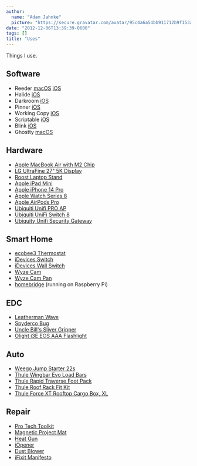 ```yaml
---
author:
  name: "Adam Jahnke"
  picture: "https://secure.gravatar.com/avatar/95c4a6a54bb911712b9f153afff92f69?size=200"
date: "2012-12-06T13:39:39-0600"
tags: []
title: "Uses"
---
```


Things I use.

## Software

- Reeder
  [macOS](https://geo.itunes.apple.com/us/app/reeder-3/id880001334?mt=12&app=apps&at=1001lJ7Y)
  [iOS](https://itunes.apple.com/us/app/reeder-3/id697846300?mt=8&at=1001lJ7Y)
- Halide
  [iOS](https://itunes.apple.com/us/app/halide-raw-manual-camera/id885697368?mt=8&at=1001lJ7Y)
- Darkroom
  [iOS](https://apps.apple.com/us/app/darkroom-photo-editor/id953286746)
- Pinner
  [iOS](https://itunes.apple.com/us/app/pinner-for-pinboard/id591613202?mt=8&at=1001lJ7Y)
- Working Copy
  [iOS](https://itunes.apple.com/us/app/working-copy/id896694807)
- Scriptable
  [iOS](https://itunes.apple.com/us/app/scriptable/id1405459188)
- Blink
  [iOS](https://itunes.apple.com/us/app/blink-shell-mosh-ssh/id1156707581?mt=8&at=1001lJ7Y)
- Ghostty
  [macOS](https://ghostty.org/)

## Hardware

- [Apple MacBook Air with M2 Chip]()
- [LG UltraFine 27" 5K Display](http://a.co/d/eKBeHuL)
- [Roost Laptop Stand](http://amzn.to/2DXrUWU)
- [Apple iPad Mini]()
- [Apple iPhone 14 Pro]()
- [Apple Watch Series 8]()
- [Apple AirPods Pro]()
- [Ubiquiti Unifi PRO AP](http://amzn.to/2G49SD7)
- [Ubiquiti UniFi Switch 8](http://a.co/d/jkqnJeI)
- [Ubiquity Unifi Security Gateway](http://amzn.to/2F2ne1l)

## Smart Home

- [ecobee3 Thermostat](http://amzn.to/2DpSxTu)
- [iDevices Switch](http://amzn.to/2n0uBPC)
- [iDevices Wall Switch](http://amzn.to/2G2xIPL)
- [Wyze Cam](https://www.amazon.com/Wyze-Indoor-Wireless-Camera-Vision/dp/B076H3SRXG)
- [Wyze Cam Pan](https://www.amazon.com/Wyze-1080p-Indoor-Camera-Vision/dp/B07DGR98VQ)
- [homebridge](https://github.com/nfarina/homebridge) (running on Raspberry Pi)

## EDC

- [Leatherman Wave](http://amzn.to/2DwBa6T)
- [Spyderco Bug](http://amzn.to/2DXFn13)
- [Uncle Bill's Sliver Gripper](http://amzn.to/2n1dr4c)
- [Olight i3E EOS AAA Flashlight](http://amzn.to/2DCZ3tp)

## Auto

- [Weego Jump Starter 22s](http://amzn.to/2DybaIa)
- [Thule Wingbar Evo Load Bars](https://www.amazon.com/dp/B07J2HYGSN/ref=cm_sw_em_r_mt_dp_U_xV9GDb7YD1W7E)
- [Thule Rapid Traverse Foot Pack](https://www.amazon.com/dp/B002NL8HPE/ref=cm_sw_em_r_mt_dp_U_wV9GDbVVTZ97E)
- [Thule Roof Rack Fit Kit](https://www.amazon.com/dp/B013PWS344/ref=cm_sw_em_r_mt_dp_U_DW9GDbJ222NDV)
- [Thule Force XT Rooftop Cargo Box, XL](https://amzn.to/30cMmS3)

## Repair

- [Pro Tech Toolkit](https://www.ifixit.com/Store/Tools/Pro-Tech-Toolkit/IF145-307)
- [Magnetic Project Mat](https://www.ifixit.com/Store/Tools/Magnetic-Project-Mat/IF145-167-4)
- [Heat Gun](https://www.ifixit.com/Store/Tools/Heat-Gun/IF145-031-1)
- [iOpener](https://www.ifixit.com/Store/Tools/iOpener/IF145-198-8)
- [Dust Blower](https://www.ifixit.com/Store/Tools/Dust-Blower/IF145-064-1)
- [iFixit Manifesto](https://www.ifixit.com/Manifesto)

[macos]: https://linkmaker.itunes.apple.com/assets/shared/badges/en-us/macappstore-sm.svg
[ios]: https://linkmaker.itunes.apple.com/assets/shared/badges/en-us/appstore-sm.svg
